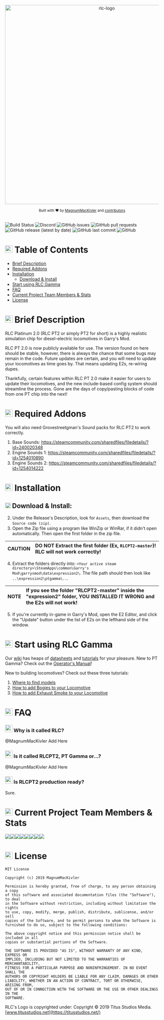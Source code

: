<p align="center">
  <a href="https://titusstudios.net/">
    <img
      alt="rlc-logo"
      title="RLC Logo | www.titusstudios.net/"
      src="https://titusstudios.net/data/static/images/rlc-gamma-logo/rlc-logo-main-nograd.png"
      width="650"
    />
  </a>
</p>

<div align="center">
  <sub>Built with ❤︎ by
  <a href="https://github.com/MagnumMacKivler">MagnumMacKivler</a> and
  <a href="https://github.com/MagnumMacKivler/RLCPT2/graphs/contributors">
    contributors
  </a>
</div>

<br>

![Build Status](https://img.shields.io/badge/build-passing-brightgreen) ![Discord](https://img.shields.io/discord/574783886580514816) ![GitHub issues](https://img.shields.io/github/issues/MagnumMacKivler/RLCPT2) ![GitHub pull requests](https://img.shields.io/github/issues-pr/MagnumMacKivler/RLCPT2) ![GitHub release (latest by date)](https://img.shields.io/github/v/release/MagnumMacKivler/RLCPT2) ![GitHub last commit](https://img.shields.io/github/last-commit/MagnumMacKivler/RLCPT2) ![GitHub](https://img.shields.io/github/license/MagnumMacKivler/RLCPT2)


# <img src="https://titusstudios.net/data/static/scss/fonts/octicons/svg/list-unordered.svg" height="24px" /> Table of Contents
- [Brief Description](#brief-description)
- [Required Addons](#required-addons)
- [Installation](#installation)
  - [Download & Install](#download--install)
- [Start using RLC Gamma](#start-using-rlc-gamma)
- [FAQ](#faq)
- [Current Project Team Members & Stats](#current-project-team-members--stats)
- [License](#license)

# <img src="https://titusstudios.net/data/static/scss/fonts/octicons/svg/book.svg" height="24px" /> Brief Description

RLC Platinum 2.0 (RLC PT2 or simply PT2 for short) is a highly realistic simulation chip for diesel-electric locomotives in Garry's Mod.

RLC PT 2.0 is now publicly available for use. The version found on here should be stable, however, there is always the chance that some bugs may remain in the code. Future updates are certain, and you will need to update your locomotives as time goes by. That means updating E2s, re-wiring dupes.

Thankfully, certain features within RLC PT 2.0 make it easier for users to update their locomotives, and the new include-based config system should streamline the process. Gone are the days of copy/pasting blocks of code from one PT chip into the next!

# <img src="https://titusstudios.net/data/static/scss/fonts/octicons/svg/checklist.svg" height="24px" /> Required Addons

You will also need Grovestreetgman's Sound packs for RLC PT2 to work correctly.
1. Base Sounds: https://steamcommunity.com/sharedfiles/filedetails/?id=240020348
2. Engine Sounds 1: https://steamcommunity.com/sharedfiles/filedetails/?id=1254010890
3. Engine Sounds 2: https://steamcommunity.com/sharedfiles/filedetails/?id=1254014222

# <img src="https://titusstudios.net/data/static/scss/fonts/octicons/svg/package.svg" height="24px" /> Installation

## <img src="https://titusstudios.net/data/static/scss/fonts/octicons/svg/repo-pull.svg" height="18px" /> Download & Install:
2. Under the Release's Description, look for `Assets`, then download the `Source code (zip)`.
3. Open the Zip file using a program like WinZip or WinRar, if it didn't open automatically. Then open the first folder in the zip file. 

| CAUTION | DO NOT Extract the first folder (Ex, `RLCPT2-master`)! RLC will not work correctly!  |
| :--- | :--- |

4. Extract the folders directly into: `<Your active steam directory>\SteamApps\common\Garry's Mod\garrysmod\data\expression2\`.
The file path should then look like `..\expression2\ptgamma\..`.

| NOTE | If you see the folder "RLCPT2-master" inside the "expression2" folder, YOU INSTALLED IT WRONG and the E2s will not work!  |
| :--- | :--- |
5. If you're currently in-game in Garry's Mod, open the E2 Editor, and click the "Update" button under the list of E2s on the lefthand side of the window.

# <img src="https://titusstudios.net/data/static/scss/fonts/octicons/svg/terminal.svg" height="24px" /> Start using RLC Gamma
Our [wiki](https://github.com/MagnumMacKivler/RLCPT2/wiki) has heaps of [datasheets](https://github.com/MagnumMacKivler/RLCPT2/wiki/Locomotive-Data-Sheets) and [tutorials](https://github.com/MagnumMacKivler/RLCPT2/wiki/Configuring-Locomotives-in-RLC-PT2) for your pleasure. New to PT Gamma? Check out the [Operator's Manual](https://github.com/MagnumMacKivler/RLCPT2/blob/dev/ptgamma/RLC_PT2_Operator_Manual.txt)!

New to building locomotives? Check out these three tutorials:
1. [Where to find models](https://github.com/MagnumMacKivler/RLCPT2/wiki/Where-to-find-models)
2. [How to add Bogies to your Locomotive](https://github.com/MagnumMacKivler/RLCPT2/wiki/How-to-add-Bogies-to-your-Locomotive)
3. [How to add Exhaust Smoke to your Locomotive](https://github.com/MagnumMacKivler/RLCPT2/wiki/How-to-add-Exhaust-Smoke-to-your-Locomotive)

# <img src="https://titusstudios.net/data/static/scss/fonts/octicons/svg/comment-discussion.svg" height="24px" /> FAQ
### <img src="https://titusstudios.net/data/static/scss/fonts/octicons/svg/quote.svg" height="24px" /> Why is it called RLC?
@MagnumMacKivler Add Here

### <img src="https://titusstudios.net/data/static/scss/fonts/octicons/svg/quote.svg" height="24px" /> Is it called RLCPT2, PT Gamma or...?
@MagnumMacKivler Add Here

### <img src="https://titusstudios.net/data/static/scss/fonts/octicons/svg/quote.svg" height="24px" /> Is RLCPT2 production ready?
Sure.

# <img src="https://titusstudios.net/data/static/scss/fonts/octicons/svg/organization.svg" height="24px" /> Current Project Team Members & Stats
[![](https://sourcerer.io/fame/TitusStudiosMediaGroup/MagnumMacKivler/RLCPT2/images/0)](https://sourcerer.io/fame/TitusStudiosMediaGroup/MagnumMacKivler/RLCPT2/links/0)[![](https://sourcerer.io/fame/TitusStudiosMediaGroup/MagnumMacKivler/RLCPT2/images/1)](https://sourcerer.io/fame/TitusStudiosMediaGroup/MagnumMacKivler/RLCPT2/links/1)[![](https://sourcerer.io/fame/TitusStudiosMediaGroup/MagnumMacKivler/RLCPT2/images/2)](https://sourcerer.io/fame/TitusStudiosMediaGroup/MagnumMacKivler/RLCPT2/links/2)[![](https://sourcerer.io/fame/TitusStudiosMediaGroup/MagnumMacKivler/RLCPT2/images/3)](https://sourcerer.io/fame/TitusStudiosMediaGroup/MagnumMacKivler/RLCPT2/links/3)[![](https://sourcerer.io/fame/TitusStudiosMediaGroup/MagnumMacKivler/RLCPT2/images/4)](https://sourcerer.io/fame/TitusStudiosMediaGroup/MagnumMacKivler/RLCPT2/links/4)[![](https://sourcerer.io/fame/TitusStudiosMediaGroup/MagnumMacKivler/RLCPT2/images/5)](https://sourcerer.io/fame/TitusStudiosMediaGroup/MagnumMacKivler/RLCPT2/links/5)[![](https://sourcerer.io/fame/TitusStudiosMediaGroup/MagnumMacKivler/RLCPT2/images/6)](https://sourcerer.io/fame/TitusStudiosMediaGroup/MagnumMacKivler/RLCPT2/links/6)[![](https://sourcerer.io/fame/TitusStudiosMediaGroup/MagnumMacKivler/RLCPT2/images/7)](https://sourcerer.io/fame/TitusStudiosMediaGroup/MagnumMacKivler/RLCPT2/links/7)

# <img src="https://titusstudios.net/data/static/scss/fonts/octicons/svg/law.svg" height="24px" /> License
```
MIT License

Copyright (c) 2019 MagnumMacKivler

Permission is hereby granted, free of charge, to any person obtaining a copy
of this software and associated documentation files (the "Software"), to deal
in the Software without restriction, including without limitation the rights
to use, copy, modify, merge, publish, distribute, sublicense, and/or sell
copies of the Software, and to permit persons to whom the Software is
furnished to do so, subject to the following conditions:

The above copyright notice and this permission notice shall be included in all
copies or substantial portions of the Software.

THE SOFTWARE IS PROVIDED "AS IS", WITHOUT WARRANTY OF ANY KIND, EXPRESS OR
IMPLIED, INCLUDING BUT NOT LIMITED TO THE WARRANTIES OF MERCHANTABILITY,
FITNESS FOR A PARTICULAR PURPOSE AND NONINFRINGEMENT. IN NO EVENT SHALL THE
AUTHORS OR COPYRIGHT HOLDERS BE LIABLE FOR ANY CLAIM, DAMAGES OR OTHER
LIABILITY, WHETHER IN AN ACTION OF CONTRACT, TORT OR OTHERWISE, ARISING FROM,
OUT OF OR IN CONNECTION WITH THE SOFTWARE OR THE USE OR OTHER DEALINGS IN THE
SOFTWARE.
```

RLC's Logo is copyrighted under: Copyright © 2019 Titus Studios Media. [www.titusstudios.net](https://titusstudios.net/)

